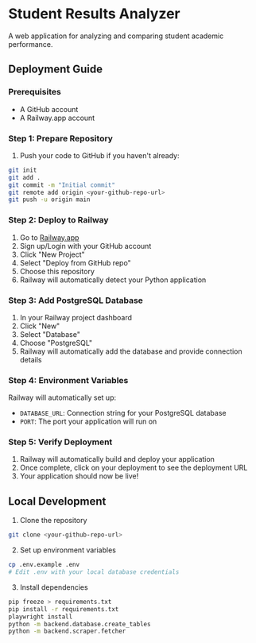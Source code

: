 # Student Results Analyzer

A web application for analyzing and comparing student academic performance.

## Deployment Guide

### Prerequisites
- A GitHub account
- A Railway.app account

### Step 1: Prepare Repository
1. Push your code to GitHub if you haven't already:
```bash
git init
git add .
git commit -m "Initial commit"
git remote add origin <your-github-repo-url>
git push -u origin main
```

### Step 2: Deploy to Railway
1. Go to [Railway.app](https://railway.app/)
2. Sign up/Login with your GitHub account
3. Click "New Project"
4. Select "Deploy from GitHub repo"
5. Choose this repository
6. Railway will automatically detect your Python application

### Step 3: Add PostgreSQL Database
1. In your Railway project dashboard
2. Click "New"
3. Select "Database"
4. Choose "PostgreSQL"
5. Railway will automatically add the database and provide connection details

### Step 4: Environment Variables
Railway will automatically set up:
- `DATABASE_URL`: Connection string for your PostgreSQL database
- `PORT`: The port your application will run on

### Step 5: Verify Deployment
1. Railway will automatically build and deploy your application
2. Once complete, click on your deployment to see the deployment URL
3. Your application should now be live!

## Local Development

1. Clone the repository
```bash
git clone <your-github-repo-url>
```

2. Set up environment variables
```bash
cp .env.example .env
# Edit .env with your local database credentials
```

3. Install dependencies
```bash
pip freeze > requirements.txt
pip install -r requirements.txt
playwright install
python -m backend.database.create_tables
python -m backend.scraper.fetcher


